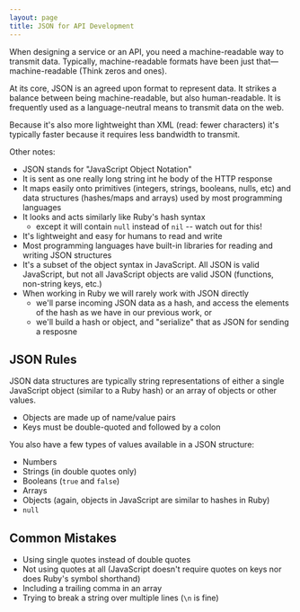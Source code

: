 ```yaml
---
layout: page
title: JSON for API Development
---
```


When designing a service or an API, you need a machine-readable way to transmit data. Typically, machine-readable formats have been just that—machine-readable (Think zeros and ones).

At its core, JSON is an agreed upon format to represent data. It strikes a balance between being machine-readable, but also human-readable. It is frequently used as a language-neutral means to transmit data on the web.

Because it's also more lightweight than XML (read: fewer characters) it's typically faster because it requires less bandwidth to transmit.

Other notes:

* JSON stands for "JavaScript Object Notation"
* It is sent as one really long string int he body of the HTTP response
* It maps easily onto primitives (integers, strings, booleans, nulls, etc) and data structures (hashes/maps and arrays) used by most programming languages
* It looks and acts similarly like Ruby's hash syntax
  * except it will contain `null` instead of `nil` -- watch out for this!
* It's lightweight and easy for humans to read and write
* Most programming languages have built-in libraries for reading and writing JSON structures
* It's a subset of the object syntax in JavaScript. All JSON is valid JavaScript, but not all JavaScript objects are valid JSON (functions, non-string keys, etc.)
* When working in Ruby we will rarely work with JSON directly
  * we'll parse incoming JSON data as a hash, and access the elements of the hash as we have in our previous work, or
  * we'll build a hash or object, and "serialize" that as JSON for sending a resposne


## JSON Rules

JSON data structures are typically string representations of either a single JavaScript object (similar to a Ruby hash) or an array of objects or other values.

* Objects are made up of name/value pairs
* Keys must be double-quoted and followed by a colon

You also have a few types of values available in a JSON structure:

* Numbers
* Strings (in double quotes only)
* Booleans (`true` and `false`)
* Arrays
* Objects (again, objects in JavaScript are similar to hashes in Ruby)
* `null`

## Common Mistakes

* Using single quotes instead of double quotes
* Not using quotes at all (JavaScript doesn't require quotes on keys nor does Ruby's symbol shorthand)
* Including a trailing comma in an array
* Trying to break a string over multiple lines (`\n` is fine)

